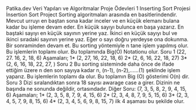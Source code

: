 Patika.dev Veri Yapıları ve Algoritmalar Proje Ödevleri 1
Inserting Sort Projesi 
                         İnsertion Sort Project
Sorting algoritmaları arasında en basitlerindendir.
Mevcut urruyı en baştan sona kadar inceler ve en küçük elemanı bulana kadar bu işleme devam eder.
En küçük sayıyı bulunca en başa yazarız.
En baştaki sayıyı en küçük sayının yerine yaz.
İkinci en küçük sayıyı bul ve ikinci sıradaki sayının yerine yaz.
Eğer o sayı doğru yerdeyse ona dokunma. Bir sonraminden devam et.
Bu sorting yöntemiyle n tane işlem yapılmış olur. 
Bu işlemlerin toplamı          oluır.
Bu toplamında Big(O) Notationu       olur.
Soru 1
(22, 27. 16, 2, 18, 6)
Aşamaları;
1* (2, 27, 16, 22, 18, 6)
2* (2, 6, 16, 22, 18, 27)
3* (2, 6, 16, 18, 22, 27, )
Soru 2
Bu sorting sisteminde daha önce de ifade ettiğim üzere n den son sayıya kadar n, (n-1), (n-2),......(1) şeklinde işlem yaparız. Bu işlemlerin toplamı da 
              olur. Bu toplamın Big (O) gösterimi O(n) dir.
Soru 3 
Dizi sıralandıktan sonra 18 sayısı awarage case a girer. Dizinin ne başında ne sonunda değildir, ortasındadır. 
Diğer Soru: 
(7, 3, 5, 8, 2, 9, 4, 15, 6)
Aşamaları;
1* (2, 3, 5, 8, 7, 9, 4, 15, 6)
2* (2, 3, 4, 8, 7, 9, 5, 15, 6)
3* (2, 3, 4, 5, 7, 9, 8, 15, 6)
4* (2, 3, 4, 5, 6, 9, 8, 15, 7) ilk 4 aşaması bu şekilde olur.
